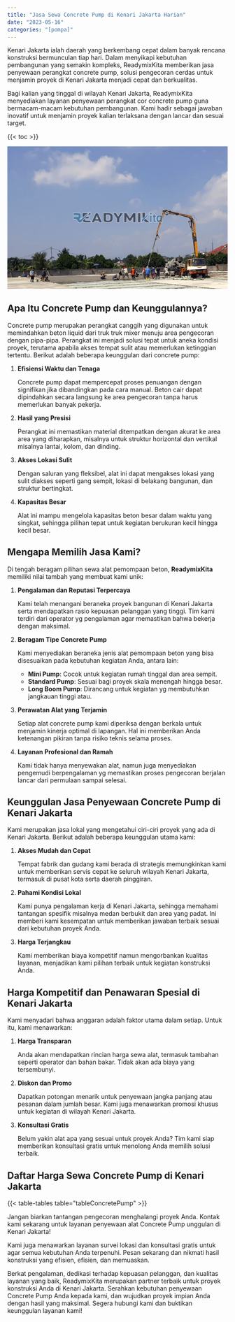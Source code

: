 ```yaml
---
title: "Jasa Sewa Concrete Pump di Kenari Jakarta Harian"
date: "2023-05-16"
categories: "[pompa]"
---
```


Kenari Jakarta ialah daerah yang berkembang cepat dalam banyak rencana konstruksi bermunculan tiap hari. Dalam menyikapi kebutuhan pembangunan yang semakin kompleks, ReadymixKita memberikan jasa penyewaan perangkat concrete pump, solusi pengecoran cerdas untuk menjamin proyek di Kenari Jakarta menjadi cepat dan berkualitas.

Bagi kalian yang tinggal di wilayah Kenari Jakarta, ReadymixKita menyediakan layanan penyewaan perangkat cor concrete pump guna bermacam-macam kebutuhan pembangunan. Kami hadir sebagai jawaban inovatif untuk menjamin proyek kalian terlaksana dengan lancar dan sesuai target.

{{< toc >}}

![Jasa Sewa Concrete Pump di Kenari Jakarta Harian](/images/pompa/sewa-pompa-08.jpg)

## Apa Itu Concrete Pump dan Keunggulannya?

Concrete pump merupakan perangkat canggih yang digunakan untuk memindahkan beton liquid dari truk truk mixer menuju area pengecoran dengan pipa-pipa. Perangkat ini menjadi solusi tepat untuk aneka kondisi proyek, terutama apabila akses tempat sulit atau memerlukan ketinggian tertentu. Berikut adalah beberapa keunggulan dari concrete pump:

1. **Efisiensi Waktu dan Tenaga**

   Concrete pump dapat mempercepat proses penuangan dengan signifikan jika dibandingkan pada cara manual. Beton cair dapat dipindahkan secara langsung ke area pengecoran tanpa harus memerlukan banyak pekerja.

2. **Hasil yang Presisi**

   Perangkat ini memastikan material ditempatkan dengan akurat ke area area yang diharapkan, misalnya untuk struktur horizontal dan vertikal misalnya lantai, kolom, dan dinding.

3. **Akses Lokasi Sulit**

   Dengan saluran yang fleksibel, alat ini dapat mengakses lokasi yang sulit diakses seperti gang sempit, lokasi di belakang bangunan, dan struktur bertingkat.

4. **Kapasitas Besar**

   Alat ini mampu mengelola kapasitas beton besar dalam waktu yang singkat, sehingga pilihan tepat untuk kegiatan berukuran kecil hingga kecil besar.

## Mengapa Memilih Jasa Kami?

Di tengah beragam pilihan sewa alat pemompaan beton, **ReadymixKita** memiliki nilai tambah yang membuat kami unik:

1. **Pengalaman dan Reputasi Terpercaya**

   Kami telah menangani beraneka proyek bangunan di Kenari Jakarta serta mendapatkan rasio kepuasan pelanggan yang tinggi. Tim kami terdiri dari operator yg pengalaman agar memastikan bahwa bekerja dengan maksimal.

2. **Beragam Tipe Concrete Pump**

   Kami menyediakan beraneka jenis alat pemompaan beton yang bisa disesuaikan pada kebutuhan kegiatan Anda, antara lain:
   - **Mini Pump**: Cocok untuk kegiatan rumah tinggal dan area sempit.
   - **Standard Pump**: Sesuai bagi proyek skala menengah hingga besar.
   - **Long Boom Pump**: Dirancang untuk kegiatan yg membutuhkan jangkauan tinggi atau.

3. **Perawatan Alat yang Terjamin**

   Setiap alat concrete pump kami diperiksa dengan berkala untuk menjamin kinerja optimal di lapangan. Hal ini memberikan Anda ketenangan pikiran tanpa risiko teknis selama proses.

4. **Layanan Profesional dan Ramah**

   Kami tidak hanya menyewakan alat, namun juga menyediakan pengemudi berpengalaman yg memastikan proses pengecoran berjalan lancar dari permulaan sampai selesai.

## Keunggulan Jasa Penyewaan Concrete Pump di Kenari Jakarta

Kami merupakan jasa lokal yang mengetahui ciri-ciri proyek yang ada di Kenari Jakarta. Berikut adalah beberapa keunggulan utama kami:

1. **Akses Mudah dan Cepat**

   Tempat fabrik dan gudang kami berada di strategis memungkinkan kami untuk memberikan servis cepat ke seluruh wilayah Kenari Jakarta, termasuk di pusat kota serta daerah pinggiran.

2. **Pahami Kondisi Lokal**

   Kami punya pengalaman kerja di Kenari Jakarta, sehingga memahami tantangan spesifik misalnya medan berbukit dan area yang padat. Ini memberi kami kesempatan untuk memberikan jawaban terbaik sesuai dari kebutuhan proyek Anda.

3. **Harga Terjangkau**

   Kami memberikan biaya kompetitif namun mengorbankan kualitas layanan, menjadikan kami pilihan terbaik untuk kegiatan konstruksi Anda.

## Harga Kompetitif dan Penawaran Spesial di Kenari Jakarta

Kami menyadari bahwa anggaran adalah faktor utama dalam setiap. Untuk itu, kami menawarkan:

1. **Harga Transparan**

   Anda akan mendapatkan rincian harga sewa alat, termasuk tambahan seperti operator dan bahan bakar. Tidak akan ada biaya yang tersembunyi.

2. **Diskon dan Promo**

   Dapatkan potongan menarik untuk penyewaan jangka panjang atau pesanan dalam jumlah besar. Kami juga menawarkan promosi khusus untuk kegiatan di wilayah Kenari Jakarta.

3. **Konsultasi Gratis**

   Belum yakin alat apa yang sesuai untuk proyek Anda? Tim kami siap memberikan konsultasi gratis untuk menolong Anda memilih solusi terbaik.

## Daftar Harga Sewa Concrete Pump di Kenari Jakarta

{{< table-tables table="tableConcretePump" >}}

Jangan biarkan tantangan pengecoran menghalangi proyek Anda. Kontak kami sekarang untuk layanan penyewaan alat Concrete Pump unggulan di Kenari Jakarta!

Kami juga menawarkan layanan survei lokasi dan konsultasi gratis untuk agar semua kebutuhan Anda terpenuhi. Pesan sekarang dan nikmati hasil konstruksi yang efisien, efisien, dan memuaskan.

Berkat pengalaman, dedikasi terhadap kepuasan pelanggan, dan kualitas layanan yang baik, ReadymixKita merupakan partner terbaik untuk proyek konstruksi Anda di Kenari Jakarta. Serahkan kebutuhan penyewaan Concrete Pump Anda kepada kami, dan wujudkan proyek impian Anda dengan hasil yang maksimal. Segera hubungi kami dan buktikan keunggulan layanan kami!